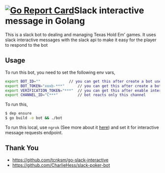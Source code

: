 # [![Go Report Card](https://goreportcard.com/badge/github.com/Brettm12345/go-slack-pokerbot)](https://goreportcard.com/report/github.com/Brettm12345/go-slack-pokerbot)Slack interactive message in Golang

This is a slack bot to dealing and managing Texas Hold Em' games. It uses slack interactive messages with the slack api to make it easy for the player to respond to the bot

## Usage

To run this bot, you need to set the following env vars,

```bash
export BOT_ID=""             // you can get this after create a bot user (via slack app management console)
export BOT_TOKEN="xoxb-***"      // you can get this after create a bot user (via slack app management console)
export VERIFICATION_TOKEN="***"  // you can get this after enable interactive message (via slack app management console)
export CHANNEL_ID="C***"         // bot reacts only this channel
```

To run this, 

```bash
$ dep ensure
$ go build -o bot && ./bot
```

To run this local, use `ngrok` (See more about it [here](https://api.slack.com/tutorials/tunneling-with-ngrok)) and set it for interactive message requests endpoint.

## Thank You
- https://github.com/tcnksm/go-slack-interactive
- https://github.com/CharlieHess/slack-poker-bot
